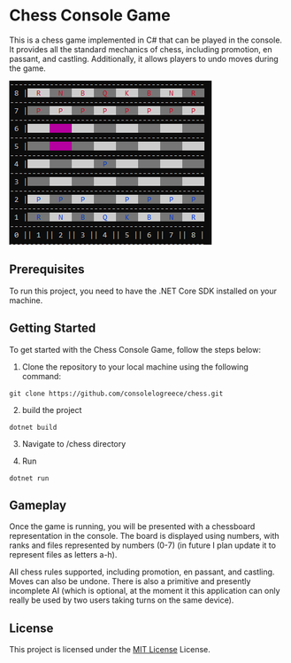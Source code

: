# Chess Console Game
This is a chess game implemented in C# that can be played in the console. It provides all the standard mechanics of chess, including promotion, en passant, and castling. Additionally, it allows players to undo moves during the game.

![screenshot](pics/chess.png)

## Prerequisites
To run this project, you need to have the .NET Core SDK installed on your machine.

## Getting Started
To get started with the Chess Console Game, follow the steps below:

1. Clone the repository to your local machine using the following command:
```command
git clone https://github.com/consolelogreece/chess.git
```
2. build the project
```command
dotnet build
```

3. Navigate to /chess directory

4. Run
```command
dotnet run
```

## Gameplay
Once the game is running, you will be presented with a chessboard representation in the console. The board is displayed using numbers, with ranks and files represented by numbers (0-7) (in future I plan update it to represent files as letters a-h).

All chess rules supported, including promotion, en passant, and castling. Moves can also be undone. There is also a primitive and presently incomplete AI (which is optional, at the moment it this application can only really be used by two users taking turns on the same device).

## License
This project is licensed under the [MIT License](https://www.mit.edu/~amini/LICENSE.md) License.
